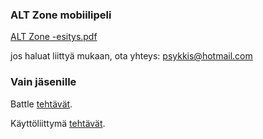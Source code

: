 ### ALT Zone mobiilipeli

[ALT Zone -esitys.pdf](https://github.com/user-attachments/files/17323217/ALT.Zone.-esitys.pdf)

jos haluat liittyä mukaan, ota yhteys: psykkis@hotmail.com

### Vain jäsenille

Battle [tehtävät](https://github.com/orgs/Alt-Org/projects/8/views/1).

Käyttöliittymä [tehtävät](https://github.com/orgs/Alt-Org/projects/9/views/1).
